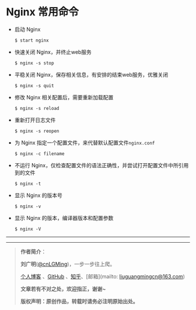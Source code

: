 # Nginx 常用命令

- 启动 Nginx

  ```shell
  $ start nginx
  ```

- 快速关闭 Nginx，并终止web服务

  ``` shell
  $ nginx -s stop
  ```

- 平稳关闭 Nginx，保存相关信息，有安排的结束web服务，优雅关闭

  ``` shell
  $ nginx -s quit
  ```

- 修改 Nginx 相关配置后，需要重新加载配置

  ``` shell
  $ nginx -s reload
  ```

- 重新打开日志文件

  ``` shell
  $ nginx -s reopen
  ```

- 为 Nginx 指定一个配置文件，来代替默认配置文件`nginx.conf`

  ``` shell
  $ nginx -c filename
  ```

- 不运行 Nginx，仅检查配置文件的语法正确性，并尝试打开配置文件中所引用到的文件

  ``` shell
  $ nginx -t
  ```

- 显示 Nginx 的版本号

  ```shell
  $ nginx -v
  ```

- 显示 Nginx 的版本，编译器版本和配置参数

  ```shell
  $ nginx -V
  ```



---

---

> **作者简介**：
>
> **刘广明**([@cnLGMing](http://weibo.com/u/1665380350))，一步一步往上爬。
>
> [个人博客](http://www.cnlgming.com/) 、[GitHub](https://github.com/cnLGMing) 、[知乎](https://www.zhihu.com/people/LGMing)、[邮箱](mailto: liuguangmingcn@163.com)
>
> **文章若有不对之处，欢迎指正，谢谢~**
>
> **版权声明：原创作品，转载时请务必注明原始出处。**

